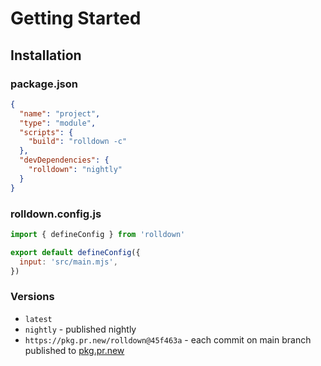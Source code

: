 # Getting Started

## Installation

### package.json

```json
{
  "name": "project",
  "type": "module",
  "scripts": {
    "build": "rolldown -c"
  },
  "devDependencies": {
    "rolldown": "nightly"
  }
}
```

### rolldown.config.js

```js
import { defineConfig } from 'rolldown'

export default defineConfig({
  input: 'src/main.mjs',
})
```

### Versions

- `latest`
- `nightly` - published nightly
- `https://pkg.pr.new/rolldown@45f463a` - each commit on main branch published to [pkg.pr.new](https://pkg.pr.new)
